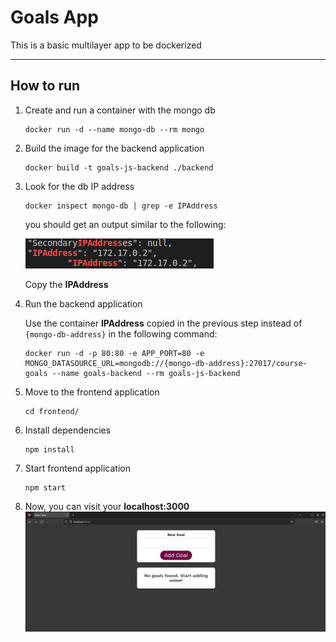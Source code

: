 # Goals App
This is a basic multilayer app to be dockerized

---
## How to run

1. Create and run a container with the mongo db
    ```console
    docker run -d --name mongo-db --rm mongo
    ```

2. Build the image for the backend application
    ```console
    docker build -t goals-js-backend ./backend
    ```

3. Look for the db IP address
    ```console
    docker inspect mongo-db | grep -e IPAddress
    ```
    you should get an output similar to the following:
    
    ![container_ip_address](assets/container_ip_address.png)
    
    Copy the __IPAddress__

4. Run the backend application

    Use the container __IPAddress__ copied in the previous step instead of `{mongo-db-address}` in the following command:

    ```console
    docker run -d -p 80:80 -e APP_PORT=80 -e MONGO_DATASOURCE_URL=mongodb://{mongo-db-address}:27017/course-goals --name goals-backend --rm goals-js-backend
    ```

5. Move to the frontend application
    ```console
    cd frontend/
    ```

6. Install dependencies
    ```console
    npm install
    ```

7. Start frontend application
    ```console
    npm start
    ```

8. Now, you can visit your __localhost:3000__
![goals_frontend](assets/goals_frontend.png)
